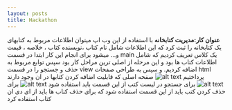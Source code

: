 ```yaml
---
layout: posts
title: Hackathon
---
```

**عنوان کار:مدیریت کتابخانه**
با استفاده از  این وب اپ میتوان اطلاعات مربوط به کتابهای یک کتابخانه را ثبت کرد 
که این اطلاعات شامل نام کتاب ،نویسنده کتاب ، خلاصه ، قیمت و... میشود  برای انجام 
این کار ابتدا در قسمت
main
یک کلاس تعریف کردیم که شامل اطلاعات کتاب ها بود و این مرحله از اصلی ترین مراحل کار بود
سپس توابع مربوط به حذف و جستجو را در قسمت
view
اضافه کردیم. و سپس به طراحی صفحات 
html
پرداختیم
![alt text](http://uupload.ir/files/a313_firstpage.jpg) 
صفحه اصلی که قابلیت اضافه کردن کتابها در ان وجود دارند
![alt text](http://uupload.ir/files/z3gn_search.jpg) 
برای جستجو در لیست کتب از این قسمت باید استفاده شود
![alt text](http://uupload.ir/files/e1q7_delete.jpg)
برای حذف کردن کتب باید از این قسمت استفاده شود که برای حذف  کتاب ها باید از ای دی ان کتاب استفاده کرد